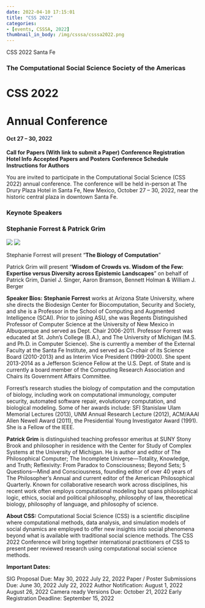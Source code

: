 ```yaml
---
date: 2022-04-10 17:15:01
title: "CSS 2022"
categories:
- [events, CSSSA, 2022]
thumbnail_in_body: /img/csssa/csssa2022.png
---
```


CSS 2022 Santa Fe

### **<div class="mdh-post_flex_center_center">The Computational Social Science Society of the Americas</div>**

# **<div class="mdh-post_flex_center_center">CSS 2022</div>**
# **<div class="mdh-post_flex_center_center">Annual Conference</div>**
#### **<div class="mdh-post_flex_center_center">Oct 27 – 30, 2022</div>**
**Call for Papers (With link to submit a Paper)**
**Conference Registration**
**Hotel Info**
**Accepted Papers and Posters**
**Conference Schedule**
**Instructions for Authors**

You are invited to participate in the Computational Social Science (CSS 2022) annual conference. The conference will be held in-person at The Drury Plaza Hotel in Santa Fe, New Mexico, October 27 – 30, 2022, near the historic central plaza in downtown Santa Fe.

### <div class="mdh-post_flex_center_center">Keynote Speakers</div>
### <div class="mdh-post_flex_center_center">Stephanie Forrest & Patrick Grim</div>

<div class="mdh-post_flex_center_center">
<img class="mdh-post_block-item" src="http://computationalsocialscience.org/wp-content/uploads/2022/10/sf-2021-sfi-image-060_scaled.jpg" />
<img class="mdh-post_block-item" src="http://computationalsocialscience.org/wp-content/uploads/2022/10/PGrim.jpg"/>
</div>


Stephanie Forrest will present “**The Biology of Computation**”

Patrick Grim will present “**Wisdom of Crowds vs. Wisdom of the Few: Expertise versus Diversity across Epistemic Landscapes**” on behalf of Patrick Grim, Daniel J. Singer, Aaron Bramson, Bennett Holman & William J. Berger

**Speaker Bios:**
**Stephanie Forrest** works at Arizona State University, where she directs the Biodesign Center for Biocomputation, Security and Society, and she is a Professor in the School of Computing and Augmented Intelligence (SCAI). Prior to joining ASU, she was Regents Distinguished Professor of Computer Science at the University of New Mexico in Albuquerque and served as Dept. Chair 2006-2011. Professor Forrest was educated at St. John’s College (B.A.), and The University of Michigan (M.S. and Ph.D. in Computer Science). She is currently a member of the External Faculty at the Santa Fe Institute, and served as Co-chair of its Science Board (2010-2013) and as Interim Vice President (1999-2000). She spent 2013-2014 as a Jefferson Science Fellow at the U.S. Dept. of State and is currently a board member of the Computing Research Association and Chairs its Government Affairs Committee.

Forrest’s research studies the biology of computation and the computation of biology, including work on computational immunology, computer security, automated software repair, evolutionary computation, and biological modeling. Some of her awards include: SFI Stanislaw Ulam Memorial Lectures (2013), UNM Annual Research Lecture (2012), ACM/AAAI Allen Newell Award (2011), the Presidential Young Investigator Award (1991). She is a Fellow of the IEEE.

**Patrick Grim** is distinguished teaching professor emeritus at SUNY Stony Brook and philosopher in residence with the Center for Study of Complex Systems at the University of Michigan. He is author and editor of The Philosophical Computer; The Incomplete Universe—Totality, Knowledge, and Truth; Reflexivity: From Paradox to Consciousness; Beyond Sets; 5 Questions—Mind and Consciousness, founding editor of over 40 years of The Philosopher’s Annual and current editor of the American Philosophical Quarterly. Known for collaborative research work across disciplines, his recent work often employs computational modeling but spans philosophical logic, ethics, social and political philosophy, philosophy of law, theoretical biology, philosophy of language, and philosophy of science.

**About CSS:**
Computational Social Science (CSS) is a scientific discipline where computational methods, data analysis, and simulation models of social dynamics are employed to offer new insights into social phenomena beyond what is available with traditional social science methods. The CSS 2022 Conference will bring together international practitioners of CSS to present peer reviewed research using computational social science methods.

**Important Dates:**

SIG Proposal Due: May 30, 2022 July 22, 2022
Paper / Poster Submissions Due: June 30, 2022 July 22, 2022
Author Notification: August 1, 2022 August 26, 2022
Camera ready Versions Due: October 21, 2022
Early Registration Deadline: September 15, 2022
